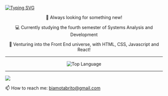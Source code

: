  [![Typing SVG](https://readme-typing-svg.demolab.com?size=30&duration=2000&pause=1000&color=5433FF&center=true&vCenter=true&width=1000&lines=My+name+is+Beatriz;But+everyone+call's+me+Bea;I'm+27+years+old;Welcome+to+my+profile!+)](https://git.io/typing-svg) 
<div align="center">
 <p>🚀 Always looking for something new! </p>
    <p>💻 Currently studying the fourth semester of Systems Analysis and Development</p>
    <p>👏 Venturing into the Front End universe, with HTML, CSS, Javascript and React!  </p>
</div>
<hr></hr>
 <p align="center">
    <img alt = "Top Language" src="https://github-readme-stats.vercel.app/api/top-langs/?username=bea-brito&hide_border=true&theme=dark"
</p>
<hr></hr>
<a href="https://www.linkedin.com/in/beatriz-brito-021baa247/">
    <img src="https://img.shields.io/badge/linkedin-%230077B5.svg?&style=for-the-badge&logo=linkedin&logoColor=white" />
</a>
<p>
  📫 How to reach me: <a href='mailto:beatrizmotabrito@hotmail.com'>biamotabrito@gmail.com</a>
</p>






